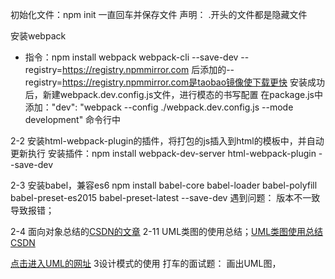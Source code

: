 初始化文件：npm init 一直回车并保存文件
声明：
.开头的文件都是隐藏文件


安装webpack
* 指令：npm install webpack webpack-cli --save-dev --registry=https://registry.npmmirror.com 
后添加的--registry=https://registry.npmmirror.com是taobao镜像使下载更快 
安装成功后，新建webpack.dev.config.js文件，进行模态的书写配置 在package.js中添加："dev": "webpack --config ./webpack.dev.config.js --mode development" 命令行中

2-2 安装html-webpack-plugin的插件，将打包的js插入到html的模板中，并自动更新执行
安装插件：npm install webpack-dev-server html-webpack-plugin --save-dev

2-3 安装babel，兼容es6
npm install babel-core babel-loader babel-polyfill babel-preset-es2015 babel-preset-latest --save-dev
遇到问题：
版本不一致导致报错；

2-4 面向对象总结的[CSDN的文章](https://blog.csdn.net/weixin_42369598/article/details/123367599?spm=1001.2014.3001.5502)
2-11 UML类图的使用总结；[UML类图使用总结CSDN](https://editor.csdn.net/md/?articleId=123368993)

[点击进入UML的网址](https://www.processon.com/history)
3设计模式的使用
打车的面试题：
画出UML图，